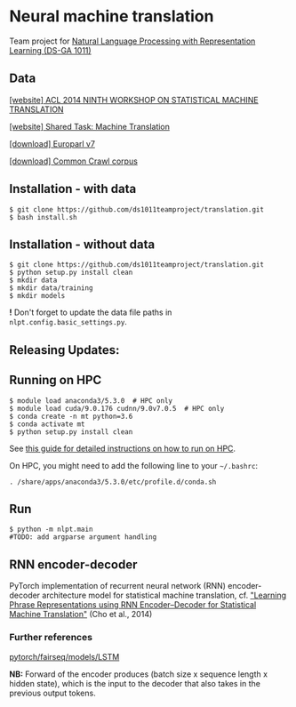 # Neural machine translation

Team project for [Natural Language Processing with Representation Learning
(DS-GA 1011)](https://docs.google.com/document/d/1o0TTWocbkqPa9qsTCXnEFXf3NZzwZLLLSw7SSZmNla8/edit#heading=h.ga92jtl8vlih)

## Data

[[website] ACL 2014 NINTH WORKSHOP ON STATISTICAL MACHINE TRANSLATION](http://www.statmt.org/wmt14/index.html)

[[website] Shared Task: Machine Translation](http://www.statmt.org/wmt14/translation-task.html)

[[download] Europarl v7](http://www.statmt.org/wmt13/training-parallel-europarl-v7.tgz)

[[download] Common Crawl corpus](http://www.statmt.org/wmt13/training-parallel-commoncrawl.tgz)

## Installation - with data
```
$ git clone https://github.com/ds1011teamproject/translation.git
$ bash install.sh
```

## Installation - without data
```
$ git clone https://github.com/ds1011teamproject/translation.git
$ python setup.py install clean
$ mkdir data
$ mkdir data/training
$ mkdir models
```
**!** Don't forget to update the data file paths in `nlpt.config.basic_settings.py`.


## Releasing Updates:




## Running on HPC

```
$ module load anaconda3/5.3.0  # HPC only
$ module load cuda/9.0.176 cudnn/9.0v7.0.5  # HPC only
$ conda create -n mt python=3.6
$ conda activate mt
$ python setup.py install clean
```

See [this guide for detailed instructions on how to run on HPC](https://github.com/mvishwali28/quantifier-rnn-learning).

On HPC, you might need to add the following line to your `~/.bashrc`:

```
. /share/apps/anaconda3/5.3.0/etc/profile.d/conda.sh
```

## Run

```
$ python -m nlpt.main
#TODO: add argparse argument handling
```

## RNN encoder-decoder

PyTorch implementation of recurrent neural network (RNN) encoder-decoder architecture model for statistical machine translation, cf. ["Learning Phrase Representations using RNN Encoder–Decoder for Statistical Machine Translation"](https://arxiv.org/pdf/1406.1078.pdf) (Cho et al., 2014)

### Further references

[pytorch/fairseq/models/LSTM](https://github.com/pytorch/fairseq/blob/master/fairseq/models/lstm.py)

**NB:** Forward of the encoder produces (batch size x sequence length x hidden state), which is the input to the decoder that also takes in the previous output tokens.


